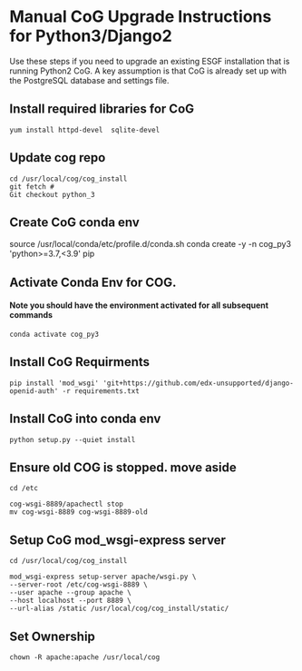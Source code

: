 
#  Manual CoG Upgrade Instructions for Python3/Django2

Use these steps if you need to upgrade an existing ESGF installation that is running Python2 CoG.  A key assumption is that CoG is already set up with the PostgreSQL database and settings file.



## Install required libraries for CoG
    yum install httpd-devel  sqlite-devel

## Update cog repo
    cd /usr/local/cog/cog_install
    git fetch #
    Git checkout python_3 


## Create CoG conda env

   source /usr/local/conda/etc/profile.d/conda.sh
   conda create -y -n cog_py3 'python>=3.7,<3.9' pip

##  Activate Conda Env for COG. 
#### Note you should have the environment activated for all subsequent commands
    conda activate cog_py3


## Install CoG Requirments

    pip install 'mod_wsgi' 'git+https://github.com/edx-unsupported/django-openid-auth' -r requirements.txt


## Install CoG into conda env

    python setup.py --quiet install


## Ensure old COG is stopped. move aside
    cd /etc

    cog-wsgi-8889/apachectl stop
    mv cog-wsgi-8889 cog-wsgi-8889-old

## Setup CoG mod_wsgi-express server
    cd /usr/local/cog/cog_install

    mod_wsgi-express setup-server apache/wsgi.py \
    --server-root /etc/cog-wsgi-8889 \
    --user apache --group apache \
    --host localhost --port 8889 \
    --url-alias /static /usr/local/cog/cog_install/static/


## Set Ownership

    chown -R apache:apache /usr/local/cog


